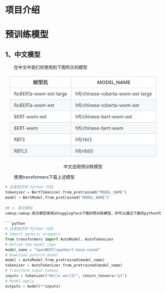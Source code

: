 # 项目介绍


# 预训练模型
## 1、中文模型
&emsp;&emsp;在中文中我们将使用到下图所示的模型

<div align="center">
  <img src="./img/chinese_pretrained_model.jpg" />
</div>

<p align="center">中文选用预训练模型</p>

&emsp;&emsp;使用transformers下载上述模型

```python
# 这里是您的 Python 代码
tokenizer = BertTokenizer.from_pretrained("MODEL_NAME")
model = BertModel.from_pretrained("MODEL_NAME")

## 2、英文模型
&emsp;&emsp;英文模型使用从huggingface下载的预训练模型，你可以通过下面的python代码获取

```python
# 这里是您的 Python 代码
# Import generic wrappers
from transformers import AutoModel, AutoTokenizer
# Define the model repo
model_name = "SpanBERT/spanbert-base-cased"
# Download pytorch model
model = AutoModel.from_pretrained(model_name)
tokenizer = AutoTokenizer.from_pretrained(model_name)
# Transform input tokens
inputs = tokenizer("Hello world!", return_tensors="pt")
# Model apply
outputs = model(**inputs)

